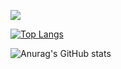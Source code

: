 <!--
**KoukiIijima/KoukiIijima** is a ✨ _special_ ✨ repository because its `README.md` (this file) appears on your GitHub profile.

Here are some ideas to get you started:

- 🔭 I’m currently working on ...
- 🌱 I’m currently learning ...
- 👯 I’m looking to collaborate on ...
- 🤔 I’m looking for help with ...
- 💬 Ask me about ...
- 📫 How to reach me: ...
- 😄 Pronouns: ...
- ⚡ Fun fact: ...
-->

![](https://github-profile-summary-cards.vercel.app/api/cards/profile-details?username=koki-2424&theme=vue)

[![Top Langs](https://github-readme-stats.vercel.app/api/top-langs/?username=koki-2424&layout=compact)](https://github.com/koki-2424/github-readme-stats)

![Anurag's GitHub stats](https://github-readme-stats.vercel.app/api?username=koki-2424&show_icons=true&theme=radical)
